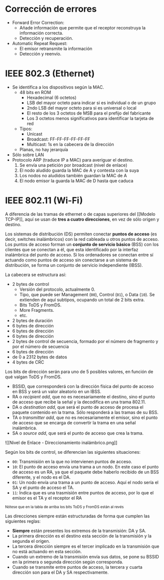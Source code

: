 
# Corrección de errores

- Forward Error Correction:
    - Añade información que permite que el receptor reconstruya la información correcta.
    - Detección y recuperación.
- Automatic Repeat Request:
    - El emisor retransmite la información
    - Detección y reenvío.

# IEEE 802.3 (Ethernet)

- Se identifica a los dispositivos según la MAC.
    - 48 bits en ROM
        - Hexadecimal (6 octetos)
        - LSB del mayor octeto para indicar si es individual o de un grupo
        - 2ndo LSB del mayor octeto para si es universal o local
        - El resto de los 3 octetos de MSB para el prefijo del fabricante
        - Los 3 octetos menos significativos para identificar la tarjeta de red
    - Tipos:
        - Unicast
        - Broadcast: FF-FF-FF-FF-FF-FF
        - Multicast: 1s en la cabecera de la dirección
    - Planas, no hay jerarquía
- Sólo sobre LAN
- Protocolo ARP (traduce IP a MAC) para averiguar el destino.
    1. Se envía una petición por broadcast (nivel de enlace)
    2. El nodo aludido guarda la MAC de A y contesta con la suya
    3. Los nodos no aludidos también guardan la MAC de A
    4. El nodo emisor la guarda la MAC de D hasta que caduca

# IEEE 802.11 (Wi-Fi)

A diferencia de las tramas de ethernet o de capas superiores del [[Modelo TCP-IP]], aquí se usan de **tres a cuatro direcciones**, en vez de sólo origen y destino.

Los sistemas de distribución (DS) permiten conectar **puntos de acceso** (es decir, switches inalámbricos) con la red cableada u otros puntos de acceso. Los puntos de acceso forman un **conjunto de servicio básico** (BSS) con los clientes que se conectan a él, que esta identificado por la interfaz inalámbrica del punto de acceso. Si los ordenadores se conectan entre sí actuando como puntos de acceso sin conectarse a un sistema de distribución, se forma un conjunto de servicio independiente (IBSS).

La cabecera se estructura así:
- 2 bytes de control
    - Versión del protocolo, actualmente 0.
    - Tipo, que puede ser Management (`00`), Control (`01`), o Data (`10`). Se extienden de aquí subtipos, ocupando un total de 2 bits extra.
    - Bits ToDS y FromDS.
    - More Fragments.
    - etc.
- 2 bytes de duración
- 6 bytes de dirección
- 6 bytes de dirección
- 6 bytes de dirección
- 2 bytes de control de secuencia, formado por el número de fragmento y por el número de secuencia
- 6 bytes de dirección
- de 0 a 2312 bytes de datos
- 4 bytes de CRC

Los bits de dirección serán para uno de 5 posibles valores, en función de qué valgan ToDS y FromDS.
- BSSID, que corresponderá con la dirección física del punto de acceso en BSS y será un valor aleatorio en un IBSS.
- RA o *recipient add*, que no es necesariamente el destino, sino el punto de acceso que recibe la señal y la decodifica en una trama 802.11.
- DA o *destination add*, que será el punto de acceso de procesa el paquete contenido en la trama. Sólo responderá a las tramas de su BSS.
- TA o *transmitter add*, que no es necesariamente el emisor, sino el punto de acceso que se encarga de convertir la trama en una señal inalámbrica.
- SA o *source add*, que será el punto de acceso que crea la trama.

![[Nivel de Enlace - Direccionamiento inalámbrico.png]]

Según los bits de control, se diferencian las siguientes situaciones:
- `00`: Transmisión en la que no intervienen puntos de acceso.
- `10`: El punto de acceso envía una trama a un nodo. En este caso el punto de acceso es un RA, ya que el paquete debe haberlo recibido de un BSS diferente, y el nodo es el DA.
- `01`: Un nodo envía una trama a un punto de acceso. Aquí el nodo sería el SA y el punto de acceso el TA.
- `11`: Indica que es una trasmisión entre puntos de acceso, por lo que el emisor es el TA y el receptor el RA

<small>Nótese que en la tabla de arriba los bits ToDS y FromDS están al revés</small>

Las direcciones siempre están estructuradas de forma que cumplen las siguientes reglas:
- **Siempre** están presentes los extremos de la transmisión: DA y SA.
- La primera dirección es el destino esta sección de la transmisión y la segunda el origen.
- La tercera dirección siempre es el tercer implicado en la transmisión que no está actuando en esta sección.
- Cuando un extremo de la transmisión envía sus datos, se pone su BSSID en la primera o segunda dirección según corresponda.
- Cuando se transmite entre puntos de acceso, la tercera y cuarta dirección son para el DA y SA respectivamente.